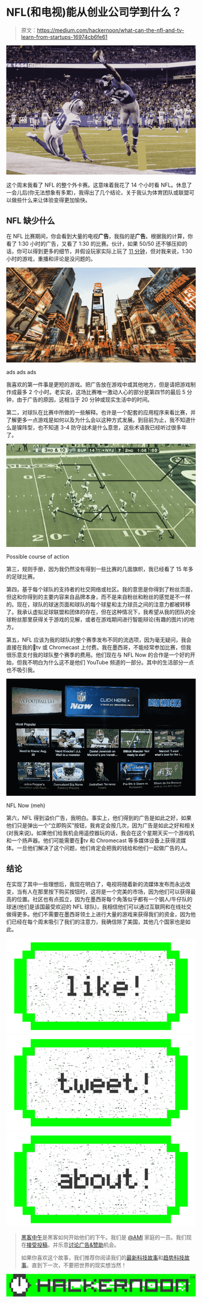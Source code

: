 # NFL(和电视)能从创业公司学到什么？

> 原文：<https://medium.com/hackernoon/what-can-the-nfl-and-tv-learn-from-startups-16974cb6fe61>

![](img/3bbc0c19821a91f6b7db57c90dc20539.png)

这个周末我看了 NFL 的整个外卡赛。这意味着我花了 14 个小时看 NFL。休息了一会儿后(你无法想象有多累)，我得出了几个结论，关于我认为体育团队或联盟可以做些什么来让体验变得更加愉快。

## NFL 缺少什么

在 NFL 比赛期间，你会看到大量的电视**广告**，我指的是**广告**。根据我的计算，你看了 1:30 小时的广告，又看了 1:30 的比赛。伙计，如果 50/50 还不够压抑的话，你可以得到更多的细节，并假设玩家实际上玩了 [11 分钟](http://qz.com/150577/an-average-nfl-game-more-than-100-commercials-and-just-11-minutes-of-play/)，但对我来说，1:30 小时的游戏，重播和评论是没问题的。

![](img/7de4c301fc56bf1b26cf591ab7b8afb3.png)

ads ads ads

我喜欢的第一件事是更短的游戏。把广告放在游戏中或其他地方，但是请把游戏制作成最多 2 个小时。老实说，这场比赛唯一激动人心的部分是第四节的最后 5 分钟，由于广告的原因，这相当于 20 分钟或现实生活中的时间。

第二，对球队在比赛中所做的一些解释。也许是一个配套的应用程序来看比赛，并了解更多一点游戏是如何以及为什么会以这种方式发展。到目前为止，我不知道什么是镍阵型，也不知道 3-4 防守战术是什么意思，这些术语我已经听过很多年了。

![](img/d9d66ffd29f9e6a1857e62a1d9ce9c47.png)

Possible course of action

第三，规则手册，因为我仍然没有得到一些比赛的几面旗帜，我已经看了 15 年多的足球比赛。

第四，基于每个球队的支持者的社交网络或社区。我的意思是你得到了粉丝页面，但这和你得到的主要内容来自品牌本身，而不是来自粉丝和粉丝的感觉是不一样的。现在，球队的球迷页面和球队的每个球星和主力球员之间的注意力都被转移了。我承认虚拟足球联盟和团体的存在，但在这种情况下，我希望从我的团队的全球粉丝那里获得关于游戏的见解，或者在游戏期间进行智能辩论(有趣的图片)的地方。

第五，NFL 应该为我的球队的整个赛季发布不同的流选项，因为毫无疑问，我会直接在我的tv 或 Chromecast 上付费。我在墨西哥，不能经常参加比赛，但我很乐意支付我的球队整个赛季的费用。他们现在与 NFL Now 的合作是一个好的开始，但我不明白为什么这不是他们 YouTube 频道的一部分。其中的生活部分一点也不吸引我。

![](img/8deb1b26d1cea6c485eea8001c1b92e3.png)

NFL Now (meh)

第六，NFL 得到溢价广告，我明白。事实上，他们得到的广告是如此之好，如果他们只是弹出一个“立即购买”按钮，我肯定会按几次，因为广告是如此之好和相关(对我来说)。如果他们给我机会用遥控器玩的话，我会在这个星期天买一个游戏机和一个扬声器。他们可能需要在tv 和 Chromecast 等多媒体设备上获得流媒体。一旦他们解决了这个问题，他们肯定会把我的钱给和他们一起做广告的人。

## 结论

在实现了其中一些理想后，我现在明白了，电视将随着新的流媒体发布而永远改变，当有人在那里按下购买按钮时，这将是一个完美的市场，因为他们可以获得最高的位置。社区也有点孤立，因为在墨西哥每个角落似乎都有一个钢人/牛仔队的球迷(他们是该国最受欢迎的 NFL 球队)，我相信他们可以通过互联网和在线社交做得更多。他们不需要在墨西哥领土上进行大量的游戏来获得我们的资金，因为他们已经在每个周末吸引了我们的注意力，我确信除了美国，其他几个国家也是如此。

[![](img/50ef4044ecd4e250b5d50f368b775d38.png)](http://bit.ly/HackernoonFB)[![](img/979d9a46439d5aebbdcdca574e21dc81.png)](https://goo.gl/k7XYbx)[![](img/2930ba6bd2c12218fdbbf7e02c8746ff.png)](https://goo.gl/4ofytp)

> [黑客中午](http://bit.ly/Hackernoon)是黑客如何开始他们的下午。我们是 [@AMI](http://bit.ly/atAMIatAMI) 家庭的一员。我们现在[接受投稿](http://bit.ly/hackernoonsubmission)，并乐意[讨论广告&赞助](mailto:partners@amipublications.com)机会。
> 
> 如果你喜欢这个故事，我们推荐你阅读我们的[最新科技故事](http://bit.ly/hackernoonlatestt)和[趋势科技故事](https://hackernoon.com/trending)。直到下一次，不要把世界的现实想当然！

[![](img/be0ca55ba73a573dce11effb2ee80d56.png)](https://goo.gl/Ahtev1)